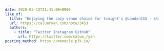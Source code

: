 ```yaml
---
date: 2020-03-12T21:41:08+0000
like_of:
  title: "Enjoying the cozy venue choice for tonight's @LondonCSS - streaming …"
  url: https://calumryan.com/note/3453
  authors:
    - title: "Twitter Instagram GitHub"
      url: https://twitter.com/calum_ryan
posting_method: https://monocle.p3k.io/
---
```

